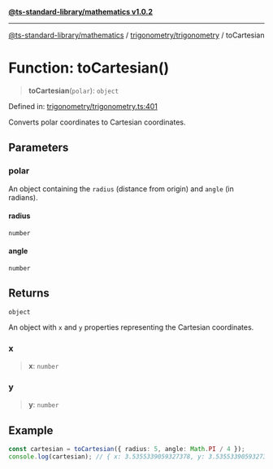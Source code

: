[**@ts-standard-library/mathematics v1.0.2**](../../../README.md)

***

[@ts-standard-library/mathematics](../../../README.md) / [trigonometry/trigonometry](../README.md) / toCartesian

# Function: toCartesian()

> **toCartesian**(`polar`): `object`

Defined in: [trigonometry/trigonometry.ts:401](https://github.com/gabaudette/ts-stdlib/blob/4a412e6fb273dc9fcab54b84c05921f52dac4b3f/packages/mathematics/src/trigonometry/trigonometry.ts#L401)

Converts polar coordinates to Cartesian coordinates.

## Parameters

### polar

An object containing the `radius` (distance from origin) and `angle` (in radians).

#### radius

`number`

#### angle

`number`

## Returns

`object`

An object with `x` and `y` properties representing the Cartesian coordinates.

### x

> **x**: `number`

### y

> **y**: `number`

## Example

```typescript
const cartesian = toCartesian({ radius: 5, angle: Math.PI / 4 });
console.log(cartesian); // { x: 3.5355339059327378, y: 3.5355339059327378 }
```
